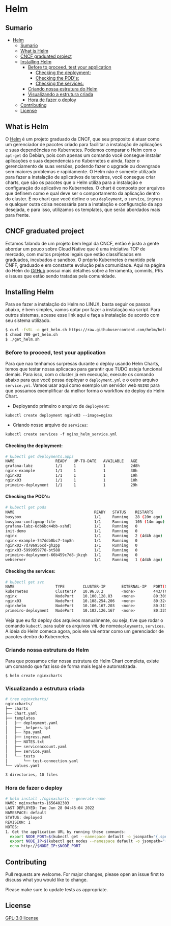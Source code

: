 # Helm

## Sumario

- [Helm](#helm)
  - [Sumario](#sumario)
  - [What is Helm](#what-is-helm)
  - [CNCF graduated project](#cncf-graduated-project)
  - [Installing Helm](#installing-helm)
    - [Before to proceed, test your application](#before-to-proceed-test-your-application)
      - [Checking the deployment:](#checking-the-deployment)
      - [Checking the POD's:](#checking-the-pods)
      - [Checking the services:](#checking-the-services)
    - [Criando nossa estrutura do Helm](#criando-nossa-estrutura-do-helm)
    - [Visualizando a estrutura criada](#visualizando-a-estrutura-criada)
    - [Hora de fazer o deploy](#hora-de-fazer-o-deploy)
  - [Contributing](#contributing)
  - [License](#license)

## What is Helm
O [Helm](https://www.cncf.io/projects/helm/) é um projeto graduado da CNCF, que seu proposito é atuar como um gerenciador de pacotes criado para facilitar a instalação de aplicações e suas dependências no Kubernetes. Podemos comparar o Helm com o `apt-get` do Debian, pois com apenas um comando você consegue instalar aplicações e suas dependencias no Kubernetes e ainda, fazer o gerenciamento de suas versões, podendo fazer o upgrade ou downgrade sem maiores problemas e rapidamente. O Helm não é somente utilizado para fazer a instalação de aplicativos de terceiros, você consegue criar charts, que são os pacotes que o Helm utiliza para a instalação e configuração do aplicativo no Kubernetes. O chart é composto por arquivos que definem como e qual deve ser o comportamento da aplicação dentro do cluster. É no chart que você define o seu `deployment`, o `service`, `ingress` e qualquer outra coisa necessária para a instalação e configuração da app desejada, e para isso, utilizamos os templates, que serão abordados mais para frente.

## CNCF graduated project

Estamos falando de um projeto bem legal da CNCF, então é justo a gente abordar um pouco sobre Cloud Native que é uma iniciativa TOP de mercado, com muitos projetos legais que estão classificados em graduados, incubados e sandbox. O próprio Kubernetes é mantido pela CNFF, graduado e em constante evolução pela comunidade. Aqui na página do Helm do [GitHub](https://github.com/helm/helm) possui mais detalhes sobre a ferramenta, commits, PRs e issues que estão sendo tratadas pela comunidade.

## Installing Helm

Para se fazer a instalação do Helm no LINUX, basta seguir os passos abaixo, é bem simples, vamos optar por fazer a instalação via script. Para outros sistemas, acesse esse link aqui e faça a instalação de acordo com seu sistema utilizado.

```bash
$ curl -fsSL -o get_helm.sh https://raw.githubusercontent.com/helm/helm/main/scripts/get-helm-3
$ chmod 700 get_helm.sh
$ ./get_helm.sh
```

### Before to proceed, test your application

Para que nao tenhamos surpresas durante o deploy usando Helm Charts, temos que testar nossa aplicacao para garantir que TUDO esteja funcional demais. Para isso, com o cluster já em execução, execute os comando abaixo para que você possa deployar o `deployment.yml` e o outro arquivo `service.yml`. Vamos usar aqui como exemplo um servidor web `NGINX` para que possamos exemplificar da melhor forma o workflow de deploy do Helm Chart.

- Deployando primeiro o arquivo de `deployment`:

`kubectl create deployment nginx03 --image=nginx`

- Criando nosso arquivo de `services`:

`kubectl create services -f nginx_helm_service.yml`

#### Checking the deployment:

```bash
# kubectl get deployments.apps 
NAME                  READY   UP-TO-DATE   AVAILABLE   AGE
grafana-labz          1/1     1            1           2d8h
nginx-example         1/1     1            1           30h
nginx02               1/1     1            1           19h
nginx03               1/1     1            1           10h
primeiro-deployment   1/1     1            1           29h
```

#### Checking the POD's:

```bash
# kubectl get pods
NAME                                   READY   STATUS    RESTARTS        AGE
busybox                                1/1     Running   28 (20m ago)    28h
busybox-configmap-file                 1/1     Running   105 (14m ago)   7d11h
grafana-labz-6db6bc44bb-xshdl          1/1     Running   0               2d8h
init-demo                              1/1     Running   0               3d21h
nginx                                  1/1     Running   2 (4d4h ago)    12d
nginx-example-747ddb8bc7-tmp8n         1/1     Running   0               30h
nginx02-7d786956cd-gh2pp               1/1     Running   0               19h
nginx03-5999959778-bt588               1/1     Running   0               10h
primeiro-deployment-66b459c7d8-jkzqh   1/1     Running   0               29h
webserver                              1/1     Running   1 (4d4h ago)    9d
```

#### Checking the services:

```bash
# kubectl get svc
NAME                  TYPE        CLUSTER-IP       EXTERNAL-IP   PORT(S)        AGE
kubernetes            ClusterIP   10.96.0.2        <none>        443/TCP        12d
nginx                 NodePort    10.100.128.83    <none>        80:30907/TCP   29h
nginx03               NodePort    10.108.254.206   <none>        80:32453/TCP   10h
nginxhelm             NodePort    10.106.167.203   <none>        80:31355/TCP   17h
primeiro-deployment   NodePort    10.102.126.167   <none>        80:32573/TCP   29h
```

Veja que eu fiz deploy dos arquivos manualmente, ou seja, tive que rodar o comando `kubectl` para subir os arquivos `YML` de nome`deployments`, `services`. A ideia do Helm comeca agora, pois ele vai entrar como um gerenciador de pacotes dentro do Kubernetes.
 
### Criando nossa estrutura do Helm

Para que possamos criar nossa estrutura do Helm Chart completa, existe um comando que faz isso de forma mais legal e automatizada.

`$ helm create nginxcharts`

### Visualizando a estrutura criada

```bash
# tree nginxcharts/
nginxcharts/
├── charts
├── Chart.yaml
├── templates
│   ├── deployment.yaml
│   ├── _helpers.tpl
│   ├── hpa.yaml
│   ├── ingress.yaml
│   ├── NOTES.txt
│   ├── serviceaccount.yaml
│   ├── service.yaml
│   └── tests
│       └── test-connection.yaml
└── values.yaml

3 directories, 10 files
```

### Hora de fazer o deploy

```bash
# helm install ./nginxcharts --generate-name 
NAME: nginxcharts-1656402303
LAST DEPLOYED: Tue Jun 28 04:45:04 2022
NAMESPACE: default
STATUS: deployed
REVISION: 1
NOTES:
1. Get the application URL by running these commands:
  export NODE_PORT=$(kubectl get --namespace default -o jsonpath="{.spec.ports[0].nodePort}" services nginxcharts-1656402303)
  export NODE_IP=$(kubectl get nodes --namespace default -o jsonpath="{.items[0].status.addresses[0].address}")
  echo http://$NODE_IP:$NODE_PORT
```

## Contributing
Pull requests are welcome. For major changes, please open an issue first to discuss what you would like to change.

Please make sure to update tests as appropriate.

## License
[GPL-3.0 license](https://github.com/Kubernetes-Tutorialz/helm-charts-kubernetes-hands-on/blob/main/LICENSE)
